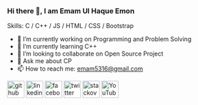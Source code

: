 ### Hi there 👋, I am Emam Ul Haque Emon

Skills:  C / C++ / JS / HTML / CSS / Bootstrap

- 🔭 I’m currently working on Programming and Problem Solving 
- 🌱 I’m currently learning C++ 
- 👯 I’m looking to collaborate on Open Source Project 
- 💬 Ask me about CP 
- 📫 How to reach me: emam5316@gmail.com 

<style>

  img{
    background: #fff;
</style>
[<img src='https://cdn.jsdelivr.net/npm/simple-icons@3.0.1/icons/github.svg' alt='github' height='40'>](https://github.com/https://github.com/eEmmFinity)  [<img src='https://cdn.jsdelivr.net/npm/simple-icons@3.0.1/icons/linkedin.svg' alt='linkedin' height='40'>](https://www.linkedin.com/in/https://www.linkedin.com/in/emam-ul-haque-emon-805ba8160//)  [<img src='https://cdn.jsdelivr.net/npm/simple-icons@3.0.1/icons/facebook.svg' alt='facebook' height='40'>](https://www.facebook.com/https://www.facebook.com/emamulhaque.emon.31/)  [<img src='https://cdn.jsdelivr.net/npm/simple-icons@3.0.1/icons/twitter.svg' alt='twitter' height='40'>](https://twitter.com/https://twitter.com/EmamUlHaqueEmo4)  [<img src='https://cdn.jsdelivr.net/npm/simple-icons@3.0.1/icons/stackoverflow.svg' alt='stackoverflow' height='40'>](https://stackoverflow.com/users/https://stackoverflow.com/users/18374500/emam-ul-haque-emon)  [<img src='https://cdn.jsdelivr.net/npm/simple-icons@3.0.1/icons/youtube.svg' alt='YouTube' height='40'>](https://www.youtube.com/channel/https://www.youtube.com/channel/UCOUv3PE4n8-pwvULMIvSY7w)  


